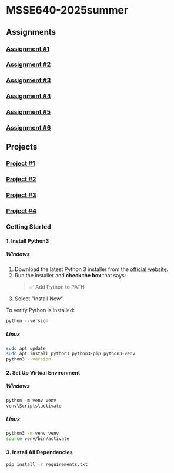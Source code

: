 # MSSE640-2025summer

## Assignments
### [Assignment #1](./week2/README.md)
### [Assignment #2](./week3/README.md)
### [Assignment #3](./week4/README.md)
### [Assignment #4](./week5/README.md)
### [Assignment #5](./week6/README.md)
### [Assignment #6](./week6/README.md)

## Projects
### [Project #1](./week2/main.py)
### [Project #2](./week4/postman_project.md)
### [Project #3](./week6/project3/README.md)
### [Project #4](./week8/project4/README.md)

### Getting Started

#### 1. Install Python3

##### Windows

1. Download the latest Python 3 installer from the [official website](https://www.python.org/downloads/).
2. Run the installer and **check the box** that says:
   > ✅ Add Python to PATH
3. Select "Install Now".

To verify Python is installed:

```powershell
python --version
```

##### Linux

```Bash
sudo apt update
sudo apt install python3 python3-pip python3-venv
python3 --version
```

#### 2. Set Up Virtual Environment

##### Windows

```powershell
python -m venv venv
venv\Scripts\activate
```

##### Linux

```Bash
python3 -m venv venv
source venv/bin/activate
```

#### 3. Install All Dependencies

```Bash
pip install -r requirements.txt
```